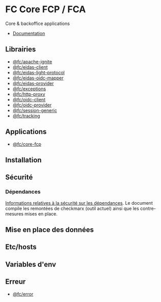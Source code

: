 # FC Core FCP / FCA

Core & backoffice applications

- [Documentation](_doc/README.md)

## Librairies

- [@fc/apache-ignite](libs/apache-ignite/README.md)
- [@fc/eidas-client](libs/eidas-client/README.md)
- [@fc/eidas-light-protocol](libs/eidas-light-protocol/README.md)
- [@fc/eidas-oidc-mapper](libs/eidas-oidc-mapper/README.md)
- [@fc/eidas-provider](libs/eidas-provider/README.md)
- [@fc/exceptions](libs/exceptions/README.md)
- [@fc/http-proxy](libs/http-proxy/README.md)
- [@fc/oidc-client](libs/oidc-client/README.md)
- [@fc/oidc-provider](libs/oidc-provider/README.md)
- [@fc/session-generic](libs/session-generic/README.md)
- [@fc/tracking](libs/tracking/README.md)

## Applications

- [@fc/core-fcp](apps/core-fcp/README.md)

## Installation

## Sécurité

### Dépendances

[Informations relatives à la sécurité sur les dépendances](_doc/sécurité-dépendances.md).
Le document compile les remontées de checkmarx (outil actuel) ainsi que les contre-mesures mises en place.

## Mise en place des données

## Etc/hosts

## Variables d'env

## Erreur

- [@fc/error](libs/error/README.md)
